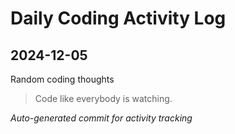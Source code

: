 # Daily Coding Activity Log

## 2024-12-05

Random coding thoughts

> Code like everybody is watching.

*Auto-generated commit for activity tracking*
